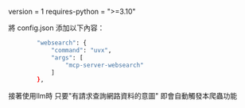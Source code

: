 version = 1
requires-python = ">=3.10"

將 config.json 添加以下內容：
```bash
        "websearch": {
            "command": "uvx",
            "args": [
                "mcp-server-websearch"
            ]
        },
```

接著使用llm時
只要"有請求查詢網路資料的意圖" 即會自動觸發本爬蟲功能